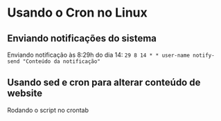 # Usando o Cron no Linux

## Enviando notificações do sistema

Enviando notificação às 8:29h do dia 14:
`29 8 14 * * user-name notify-send "Conteúdo da notificação"`

## Usando sed e cron para alterar conteúdo de website

Rodando o script no crontab

